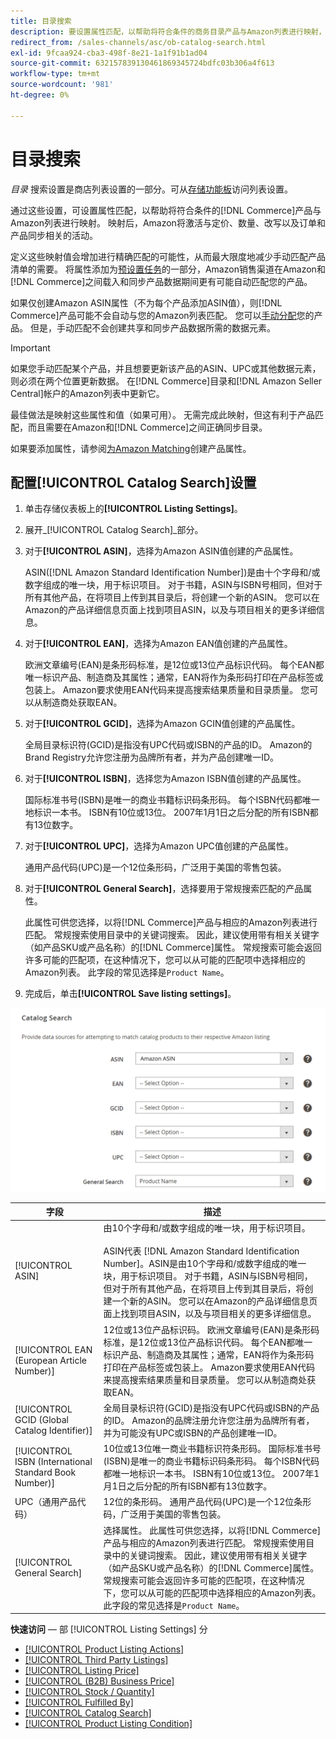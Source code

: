 ```yaml
---
title: 目录搜索
description: 要设置属性匹配，以帮助将符合条件的商务目录产品与Amazon列表进行映射，请更新“目录搜索”设置。
redirect_from: /sales-channels/asc/ob-catalog-search.html
exl-id: 9fcaa924-cba3-498f-8e21-1a1f91b1ad04
source-git-commit: 632157839130461869345724bdfc03b306a4f613
workflow-type: tm+mt
source-wordcount: '981'
ht-degree: 0%

---
```


# 目录搜索

_目录_ 搜索设置是商店列表设置的一部分。可从[存储功能板](./amazon-store-dashboard.md)访问列表设置。

通过这些设置，可设置属性匹配，以帮助将符合条件的[!DNL Commerce]产品与Amazon列表进行映射。 映射后，Amazon将激活与定价、数量、改写以及订单和产品同步相关的活动。

定义这些映射值会增加进行精确匹配的可能性，从而最大限度地减少手动匹配产品清单的需要。 将属性添加为[预设置任务](./amazon-pre-setup-tasks.md)的一部分，Amazon销售渠道在Amazon和[!DNL Commerce]之间载入和同步产品数据期间更有可能自动匹配您的产品。

如果仅创建Amazon ASIN属性（不为每个产品添加ASIN值），则[!DNL Commerce]产品可能不会自动与您的Amazon列表匹配。 您可以[手动分配](./creating-assigning-catalog-products.md)您的产品。 但是，手动匹配不会创建共享和同步产品数据所需的数据元素。

>[!IMPORTANT]
>
>如果您手动匹配某个产品，并且想要更新该产品的ASIN、UPC或其他数据元素，则必须在两个位置更新数据。 在[!DNL Commerce]目录和[!DNL Amazon Seller Central]帐户的Amazon列表中更新它。

最佳做法是映射这些属性和值（如果可用）。 无需完成此映射，但这有利于产品匹配，而且需要在Amazon和[!DNL Commerce]之间正确同步目录。

如果要添加属性，请参阅[为Amazon Matching](./ob-creating-magento-attributes.md)创建产品属性。

## 配置[!UICONTROL Catalog Search]设置

1. 单击存储仪表板上的&#x200B;**[!UICONTROL Listing Settings]**。

1. 展开&#x200B;_[!UICONTROL Catalog Search]_部分。

1. 对于&#x200B;**[!UICONTROL ASIN]**，选择为Amazon ASIN值创建的产品属性。

   ASIN([!DNL Amazon Standard Identification Number])是由十个字母和/或数字组成的唯一块，用于标识项目。 对于书籍，ASIN与ISBN号相同，但对于所有其他产品，在将项目上传到其目录后，将创建一个新的ASIN。 您可以在Amazon的产品详细信息页面上找到项目ASIN，以及与项目相关的更多详细信息。

1. 对于&#x200B;**[!UICONTROL EAN]**，选择为Amazon EAN值创建的产品属性。

   欧洲文章编号(EAN)是条形码标准，是12位或13位产品标识代码。 每个EAN都唯一标识产品、制造商及其属性；通常，EAN将作为条形码打印在产品标签或包装上。 Amazon要求使用EAN代码来提高搜索结果质量和目录质量。 您可以从制造商处获取EAN。

1. 对于&#x200B;**[!UICONTROL GCID]**，选择为Amazon GCIN值创建的产品属性。

   全局目录标识符(GCID)是指没有UPC代码或ISBN的产品的ID。 Amazon的Brand Registry允许您注册为品牌所有者，并为产品创建唯一ID。

1. 对于&#x200B;**[!UICONTROL ISBN]**，选择您为Amazon ISBN值创建的产品属性。

   国际标准书号(ISBN)是唯一的商业书籍标识码条形码。 每个ISBN代码都唯一地标识一本书。 ISBN有10位或13位。 2007年1月1日之后分配的所有ISBN都有13位数字。

1. 对于&#x200B;**[!UICONTROL UPC]**，选择为Amazon UPC值创建的产品属性。

   通用产品代码(UPC)是一个12位条形码，广泛用于美国的零售包装。

1. 对于&#x200B;**[!UICONTROL General Search]**，选择要用于常规搜索匹配的产品属性。

   此属性可供您选择，以将[!DNL Commerce]产品与相应的Amazon列表进行匹配。 常规搜索使用目录中的关键词搜索。 因此，建议使用带有相关关键字（如产品SKU或产品名称）的[!DNL Commerce]属性。 常规搜索可能会返回许多可能的匹配项，在这种情况下，您可以从可能的匹配项中选择相应的Amazon列表。 此字段的常见选择是`Product Name`。

1. 完成后，单击&#x200B;**[!UICONTROL Save listing settings]**。

![目录搜索](assets/amazon-catalog-search.png)

| 字段 | 描述 |
|--- |--- |
| [!UICONTROL ASIN] | 由10个字母和/或数字组成的唯一块，用于标识项目。<br><br>ASIN代表 [!DNL Amazon Standard Identification Number]。ASIN是由10个字母和/或数字组成的唯一块，用于标识项目。 对于书籍，ASIN与ISBN号相同，但对于所有其他产品，在将项目上传到其目录后，将创建一个新的ASIN。 您可以在Amazon的产品详细信息页面上找到项目ASIN，以及与项目相关的更多详细信息。 |
| [!UICONTROL EAN (European Article Number)] | 12位或13位产品标识码。 欧洲文章编号(EAN)是条形码标准，是12位或13位产品标识代码。 每个EAN都唯一标识产品、制造商及其属性；通常，EAN将作为条形码打印在产品标签或包装上。 Amazon要求使用EAN代码来提高搜索结果质量和目录质量。 您可以从制造商处获取EAN。 |
| [!UICONTROL GCID (Global Catalog Identifier)] | 全局目录标识符(GCID)是指没有UPC代码或ISBN的产品的ID。 Amazon的品牌注册允许您注册为品牌所有者，并为可能没有UPC或ISBN的产品创建唯一ID。 |
| [!UICONTROL ISBN (International Standard Book Number)] | 10位或13位唯一商业书籍标识符条形码。 国际标准书号(ISBN)是唯一的商业书籍标识码条形码。 每个ISBN代码都唯一地标识一本书。 ISBN有10位或13位。 2007年1月1日之后分配的所有ISBN都有13位数字。 |
| UPC（通用产品代码） | 12位的条形码。 通用产品代码(UPC)是一个12位条形码，广泛用于美国的零售包装。 |
| [!UICONTROL General Search] | 选择属性。 此属性可供您选择，以将[!DNL Commerce]产品与相应的Amazon列表进行匹配。 常规搜索使用目录中的关键词搜索。 因此，建议使用带有相关关键字（如产品SKU或产品名称）的[!DNL Commerce]属性。 常规搜索可能会返回许多可能的匹配项，在这种情况下，您可以从可能的匹配项中选择相应的Amazon列表。 此字段的常见选择是`Product Name`。 |

**快速访问**  — 部 [!UICONTROL Listing Settings] 分

- [[!UICONTROL Product Listing Actions]](./product-listing-actions.md)
- [[!UICONTROL Third Party Listings]](./third-party-listing-settings.md)
- [[!UICONTROL Listing Price]](./listing-price.md)
- [[!UICONTROL (B2B) Business Price]](./business-pricing.md)
- [[!UICONTROL Stock / Quantity]](./stock-quantity.md)
- [[!UICONTROL Fulfilled By]](./fulfilled-by.md)
- [[!UICONTROL Catalog Search]](./catalog-search.md)
- [[!UICONTROL Product Listing Condition]](./product-listing-condition.md)
